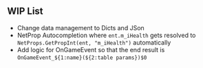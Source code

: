 ## WIP List
- Change data management to Dicts and JSon
- NetProp Autocompletion where `ent.m_iHealth` gets resolved to `NetProps.GetPropInt(ent, "m_iHealth")` automatically
- Add logic for OnGameEvent so that the end result is `OnGameEvent_${1:name}(${2:table params})$0`